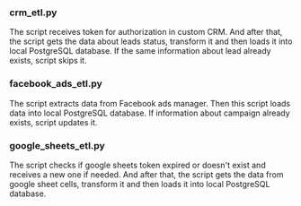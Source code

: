 ### crm_etl.py

The script receives token for authorization in custom CRM. And after that, the script gets the data about leads status, transform it and then loads it into local PostgreSQL database. If the same information about lead already exists, script skips it.

### facebook_ads_etl.py

The script extracts data from Facebook ads manager. Then this script loads data into local PostgreSQL database. If information about campaign already exists, script updates it.

### google_sheets_etl.py

The script checks if google sheets token expired or doesn't exist and receives a new one if needed. And after that, the script gets the data from google sheet cells, transform it and then loads it into local PostgreSQL database.